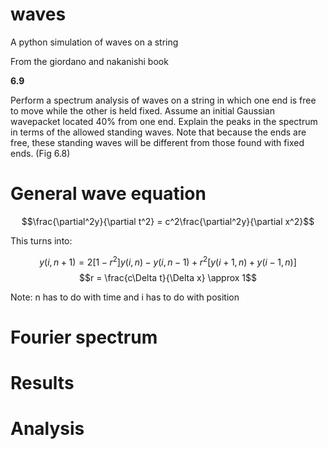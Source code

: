 # waves
A python simulation of waves on a string

From the giordano and nakanishi book

**6.9**

Perform a spectrum analysis of waves on a string in which one end is free to move while the other is held fixed. Assume an initial Gaussian wavepacket located 40% from one end. Explain the peaks in the spectrum in terms of the allowed standing waves. Note that because the ends are free, these standing waves will be different from those found with fixed ends. (Fig 6.8)

# General wave equation

$$\frac{\partial^2y}{\partial t^2} = c^2\frac{\partial^2y}{\partial x^2}$$

This turns into: 

$$y(i,n+1) = 2[1-r^2]y(i,n)-y(i,n-1)+r^2[y(i+1,n)+y(i-1,n)]$$
$$r = \frac{c\Delta t}{\Delta x} \approx 1$$

Note: n has to do with time and i has to do with position


# Fourier spectrum

# Results


# Analysis